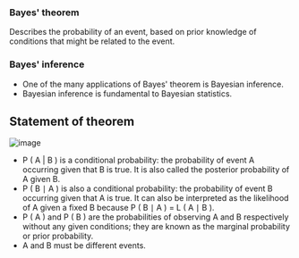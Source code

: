 

### Bayes' theorem
Describes the probability of an event, based on prior knowledge of conditions that might be related to the event.

### Bayes' inference
* One of the many applications of Bayes' theorem is Bayesian inference.  
* Bayesian inference is fundamental to Bayesian statistics. 


## Statement of theorem
![image](https://user-images.githubusercontent.com/46463022/143898144-818deb86-a7f2-41d5-a5bb-9a005ff9f7d4.png)
* P ( A | B ) is a conditional probability: the probability of event A occurring given that B is true. It is also called the posterior probability of A given B.
* P ( B ∣ A ) is also a conditional probability: the probability of event B occurring given that A is true. It can also be interpreted as the likelihood of A given a fixed B because P ( B ∣ A ) = L ( A ∣ B ).
* P ( A ) and P ( B ) are the probabilities of observing A and B respectively without any given conditions; they are known as the marginal probability or prior probability.
* A and B must be different events.

